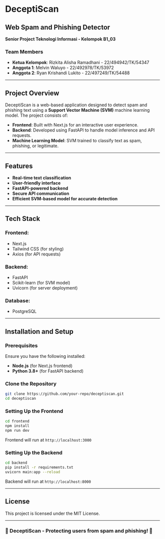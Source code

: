 # DeceptiScan

## Web Spam and Phishing Detector

**Senior Project Teknologi Informasi - Kelompok B1_03**

### Team Members

- **Ketua Kelompok**: Rizkita Alisha Ramadhani - 22/494942/TK/54347
- **Anggota 1**: Melvin Waluyo - 22/492978/TK/53972
- **Anggota 2**: Ryan Krishandi Lukito - 22/497249/TK/54488

---

## Project Overview

DeceptiScan is a web-based application designed to detect spam and phishing text using a **Support Vector Machine (SVM)** machine learning model. The project consists of:

- **Frontend**: Built with Next.js for an interactive user experience.
- **Backend**: Developed using FastAPI to handle model inference and API requests.
- **Machine Learning Model**: SVM trained to classify text as spam, phishing, or legitimate.

---

## Features

- **Real-time text classification**
- **User-friendly interface**
- **FastAPI-powered backend**
- **Secure API communication**
- **Efficient SVM-based model for accurate detection**

---

## Tech Stack

### Frontend:

- Next.js
- Tailwind CSS (for styling)
- Axios (for API requests)

### Backend:

- FastAPI
- Scikit-learn (for SVM model)
- Uvicorn (for server deployment)

### Database:

- PostgreSQL

---

## Installation and Setup

### Prerequisites

Ensure you have the following installed:

- **Node.js** (for Next.js frontend)
- **Python 3.8+** (for FastAPI backend)

### Clone the Repository

```bash
git clone https://github.com/your-repo/deceptiscan.git
cd deceptiscan
```

### Setting Up the Frontend

```bash
cd frontend
npm install
npm run dev
```

Frontend will run at `http://localhost:3000`

### Setting Up the Backend

```bash
cd backend
pip install -r requirements.txt
uvicorn main:app --reload
```

Backend will run at `http://localhost:8000`

---

## License

This project is licensed under the MIT License.

---

### 🚀 DeceptiScan - Protecting users from spam and phishing! 🚀
